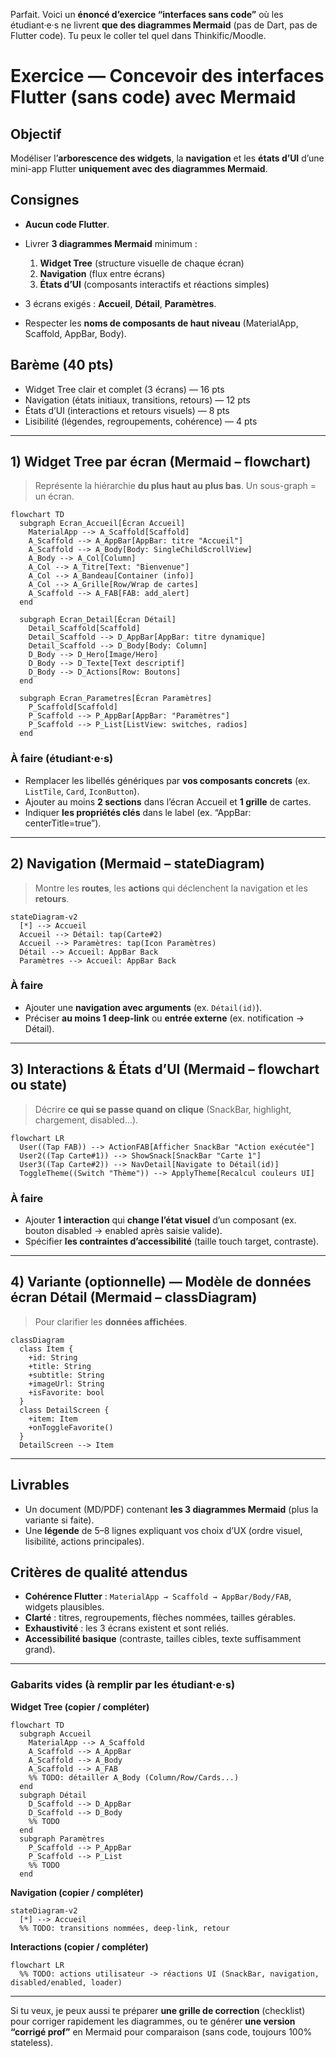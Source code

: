 Parfait. Voici un **énoncé d’exercice “interfaces sans code”** où les étudiant·e·s ne livrent **que des diagrammes Mermaid** (pas de Dart, pas de Flutter code). Tu peux le coller tel quel dans Thinkific/Moodle.

# Exercice — Concevoir des interfaces Flutter (sans code) avec Mermaid

## Objectif

Modéliser l’**arborescence des widgets**, la **navigation** et les **états d’UI** d’une mini-app Flutter **uniquement avec des diagrammes Mermaid**.

## Consignes

* **Aucun code Flutter**.
* Livrer **3 diagrammes Mermaid** minimum :

  1. **Widget Tree** (structure visuelle de chaque écran)
  2. **Navigation** (flux entre écrans)
  3. **États d’UI** (composants interactifs et réactions simples)
* 3 écrans exigés : **Accueil**, **Détail**, **Paramètres**.
* Respecter les **noms de composants de haut niveau** (MaterialApp, Scaffold, AppBar, Body).

## Barème (40 pts)

* Widget Tree clair et complet (3 écrans) — 16 pts
* Navigation (états initiaux, transitions, retours) — 12 pts
* États d’UI (interactions et retours visuels) — 8 pts
* Lisibilité (légendes, regroupements, cohérence) — 4 pts

---

## 1) Widget Tree par écran (Mermaid – flowchart)

> Représente la hiérarchie **du plus haut au plus bas**. Un sous-graph = un écran.

```mermaid
flowchart TD
  subgraph Ecran_Accueil[Écran Accueil]
    MaterialApp --> A_Scaffold[Scaffold]
    A_Scaffold --> A_AppBar[AppBar: titre "Accueil"]
    A_Scaffold --> A_Body[Body: SingleChildScrollView]
    A_Body --> A_Col[Column]
    A_Col --> A_Titre[Text: "Bienvenue"]
    A_Col --> A_Bandeau[Container (info)]
    A_Col --> A_Grille[Row/Wrap de cartes]
    A_Scaffold --> A_FAB[FAB: add_alert]
  end

  subgraph Ecran_Detail[Écran Détail]
    Detail_Scaffold[Scaffold]
    Detail_Scaffold --> D_AppBar[AppBar: titre dynamique]
    Detail_Scaffold --> D_Body[Body: Column]
    D_Body --> D_Hero[Image/Hero]
    D_Body --> D_Texte[Text descriptif]
    D_Body --> D_Actions[Row: Boutons]
  end

  subgraph Ecran_Parametres[Écran Paramètres]
    P_Scaffold[Scaffold]
    P_Scaffold --> P_AppBar[AppBar: "Paramètres"]
    P_Scaffold --> P_List[ListView: switches, radios]
  end
```

### À faire (étudiant·e·s)

* Remplacer les libellés génériques par **vos composants concrets** (ex. `ListTile`, `Card`, `IconButton`).
* Ajouter au moins **2 sections** dans l’écran Accueil et **1 grille** de cartes.
* Indiquer **les propriétés clés** dans le label (ex. “AppBar: centerTitle=true”).

---

## 2) Navigation (Mermaid – stateDiagram)

> Montre les **routes**, les **actions** qui déclenchent la navigation et les **retours**.

```mermaid
stateDiagram-v2
  [*] --> Accueil
  Accueil --> Détail: tap(Carte#2)
  Accueil --> Paramètres: tap(Icon Paramètres)
  Détail --> Accueil: AppBar Back
  Paramètres --> Accueil: AppBar Back
```

### À faire

* Ajouter une **navigation avec arguments** (ex. `Détail(id)`).
* Préciser **au moins 1 deep-link** ou **entrée externe** (ex. notification → Détail).

---

## 3) Interactions & États d’UI (Mermaid – flowchart ou state)

> Décrire **ce qui se passe quand on clique** (SnackBar, highlight, chargement, disabled…).

```mermaid
flowchart LR
  User((Tap FAB)) --> ActionFAB[Afficher SnackBar "Action exécutée"]
  User2((Tap Carte#1)) --> ShowSnack[SnackBar "Carte 1"]
  User3((Tap Carte#2)) --> NavDetail[Navigate to Détail(id)]
  ToggleTheme((Switch "Thème")) --> ApplyTheme[Recalcul couleurs UI]
```

### À faire

* Ajouter **1 interaction** qui **change l’état visuel** d’un composant (ex. bouton disabled → enabled après saisie valide).
* Spécifier **les contraintes d’accessibilité** (taille touch target, contraste).

---

## 4) Variante (optionnelle) — Modèle de données écran Détail (Mermaid – classDiagram)

> Pour clarifier les **données affichées**.

```mermaid
classDiagram
  class Item {
    +id: String
    +title: String
    +subtitle: String
    +imageUrl: String
    +isFavorite: bool
  }
  class DetailScreen {
    +item: Item
    +onToggleFavorite()
  }
  DetailScreen --> Item
```

---

## Livrables

* Un document (MD/PDF) contenant **les 3 diagrammes Mermaid** (plus la variante si faite).
* Une **légende** de 5–8 lignes expliquant vos choix d’UX (ordre visuel, lisibilité, actions principales).

## Critères de qualité attendus

* **Cohérence Flutter** : `MaterialApp → Scaffold → AppBar/Body/FAB`, widgets plausibles.
* **Clarté** : titres, regroupements, flèches nommées, tailles gérables.
* **Exhaustivité** : les 3 écrans existent et sont reliés.
* **Accessibilité basique** (contraste, tailles cibles, texte suffisamment grand).

---

### Gabarits vides (à remplir par les étudiant·e·s)

**Widget Tree (copier / compléter)**

```mermaid
flowchart TD
  subgraph Accueil
    MaterialApp --> A_Scaffold
    A_Scaffold --> A_AppBar
    A_Scaffold --> A_Body
    A_Scaffold --> A_FAB
    %% TODO: détailler A_Body (Column/Row/Cards...)
  end
  subgraph Détail
    D_Scaffold --> D_AppBar
    D_Scaffold --> D_Body
    %% TODO
  end
  subgraph Paramètres
    P_Scaffold --> P_AppBar
    P_Scaffold --> P_List
    %% TODO
  end
```

**Navigation (copier / compléter)**

```mermaid
stateDiagram-v2
  [*] --> Accueil
  %% TODO: transitions nommées, deep-link, retour
```

**Interactions (copier / compléter)**

```mermaid
flowchart LR
  %% TODO: actions utilisateur -> réactions UI (SnackBar, navigation, disabled/enabled, loader)
```

---

Si tu veux, je peux aussi te préparer **une grille de correction** (checklist) pour corriger rapidement les diagrammes, ou te générer **une version “corrigé prof”** en Mermaid pour comparaison (sans code, toujours 100% stateless).
